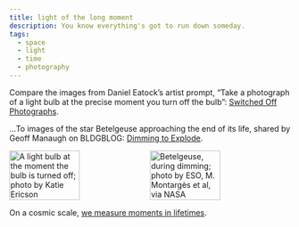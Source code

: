 ```yaml
---
title: light of the long moment
description: You know everything's got to run down someday.
tags:
  - space
  - light
  - time
  - photography
---
```


Compare the images from Daniel Eatock’s artist prompt, “Take a photograph of a light bulb at the precise moment you turn off the bulb”: [Switched Off Photographs][off].

...To images of the star Betelgeuse approaching the end of its life, shared by Geoff Manaugh on BLDGBLOG: [Dimming to Explode][dim].

<div style="display: flex;">
	<img 
		src="https://res.cloudinary.com/aias/image/upload/c_crop,h_300,w_300/v1582164523/the-innocent-i/katie-ericson-lightbulb.jpg" 
		alt="A light bulb at the moment the bulb is turned off; photo by Katie Ericson"
		style="width: 50%;">
	<img 
		src="https://res.cloudinary.com/aias/image/upload/c_scale,w_300/v1582164523/the-innocent-i/betelgeuse-dimming.jpg" 
		alt="Betelgeuse, during dimming; photo by ESO, M. Montargès et al, via NASA"
		style="width: 50%;">
</div>

On a cosmic scale, [we measure moments in lifetimes][now].

[off]: https://eatock.com/participate/switched-off-photographs/
[bulb]: https://res.cloudinary.com/aias/image/upload/c_crop,h_300,w_300/v1582164523/the-innocent-i/katie-ericson-lightbulb.jpg
[dim]: http://www.bldgblog.com/2020/02/dimming-to-explode/?utm_source=rss&utm_medium=rss&utm_campaign=dimming-to-explode
[star]: https://res.cloudinary.com/aias/image/upload/c_scale,w_300/v1582164523/the-innocent-i/betelgeuse-dimming.jpg
[now]: http://longnow.org/clock/
